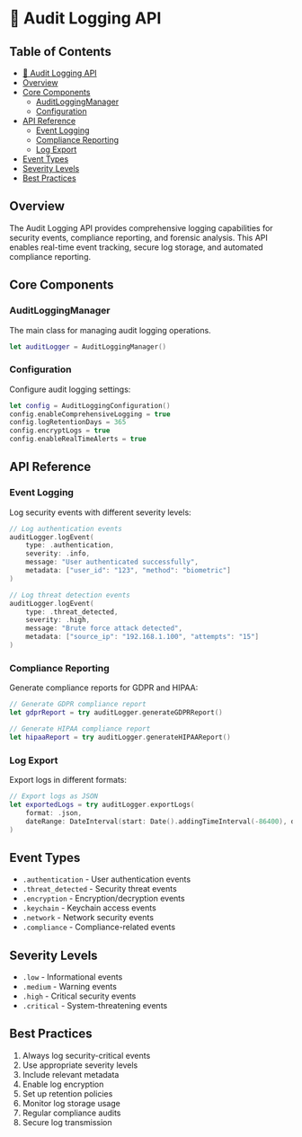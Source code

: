 # 🔐 Audit Logging API

<!-- TOC START -->
## Table of Contents
- [🔐 Audit Logging API](#-audit-logging-api)
- [Overview](#overview)
- [Core Components](#core-components)
  - [AuditLoggingManager](#auditloggingmanager)
  - [Configuration](#configuration)
- [API Reference](#api-reference)
  - [Event Logging](#event-logging)
  - [Compliance Reporting](#compliance-reporting)
  - [Log Export](#log-export)
- [Event Types](#event-types)
- [Severity Levels](#severity-levels)
- [Best Practices](#best-practices)
<!-- TOC END -->


## Overview

The Audit Logging API provides comprehensive logging capabilities for security events, compliance reporting, and forensic analysis. This API enables real-time event tracking, secure log storage, and automated compliance reporting.

## Core Components

### AuditLoggingManager

The main class for managing audit logging operations.

```swift
let auditLogger = AuditLoggingManager()
```

### Configuration

Configure audit logging settings:

```swift
let config = AuditLoggingConfiguration()
config.enableComprehensiveLogging = true
config.logRetentionDays = 365
config.encryptLogs = true
config.enableRealTimeAlerts = true
```

## API Reference

### Event Logging

Log security events with different severity levels:

```swift
// Log authentication events
auditLogger.logEvent(
    type: .authentication,
    severity: .info,
    message: "User authenticated successfully",
    metadata: ["user_id": "123", "method": "biometric"]
)

// Log threat detection events
auditLogger.logEvent(
    type: .threat_detected,
    severity: .high,
    message: "Brute force attack detected",
    metadata: ["source_ip": "192.168.1.100", "attempts": "15"]
)
```

### Compliance Reporting

Generate compliance reports for GDPR and HIPAA:

```swift
// Generate GDPR compliance report
let gdprReport = try auditLogger.generateGDPRReport()

// Generate HIPAA compliance report
let hipaaReport = try auditLogger.generateHIPAAReport()
```

### Log Export

Export logs in different formats:

```swift
// Export logs as JSON
let exportedLogs = try auditLogger.exportLogs(
    format: .json,
    dateRange: DateInterval(start: Date().addingTimeInterval(-86400), duration: 86400)
)
```

## Event Types

- `.authentication` - User authentication events
- `.threat_detected` - Security threat events
- `.encryption` - Encryption/decryption events
- `.keychain` - Keychain access events
- `.network` - Network security events
- `.compliance` - Compliance-related events

## Severity Levels

- `.low` - Informational events
- `.medium` - Warning events
- `.high` - Critical security events
- `.critical` - System-threatening events

## Best Practices

1. Always log security-critical events
2. Use appropriate severity levels
3. Include relevant metadata
4. Enable log encryption
5. Set up retention policies
6. Monitor log storage usage
7. Regular compliance audits
8. Secure log transmission
